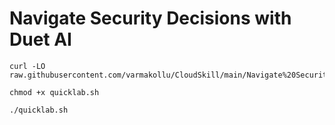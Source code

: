 # Navigate Security Decisions with Duet AI


```
curl -LO raw.githubusercontent.com/varmakollu/CloudSkill/main/Navigate%20Security%20Decisions%20with%20Duet%20AI/quicklab.sh

chmod +x quicklab.sh

./quicklab.sh

```
